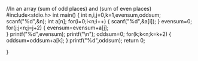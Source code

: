 //In an array (sum of odd places) and (sum of even places) 
#include<stdio.h>
int main()
{
    int n,i,j=0,k=1,evensum,oddsum;
    scanf("%d",&n);
    int a[n];
    for(i=0;i<n;i++)
    {
        scanf("%d",&a[i]);
    }
    evensum=0;
    for(j;j<n;j=j+2)
    {
     evensum=evensum+a[j];   
    }
    printf("%d",evensum);
    printf("\n");
    oddsum=0;
    for(k;k<n;k=k+2)
    {
        oddsum=oddsum+a[k];
    }
    printf("%d",oddsum);
    return 0;

}
